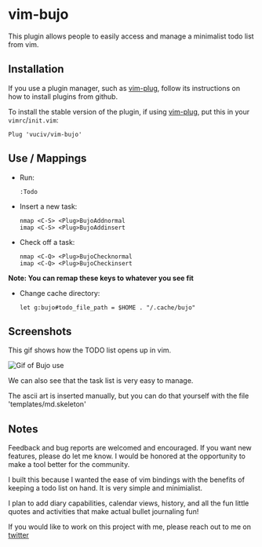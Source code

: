 # vim-bujo

This plugin allows people to easily access and manage a minimalist todo list from vim.


## Installation

If you use a plugin manager, such as [vim-plug], follow its instructions on how to install plugins from github.

To install the stable version of the plugin, if using [vim-plug], put this in your `vimrc`/`init.vim`:

```
Plug 'vuciv/vim-bujo'
```



## Use / Mappings

* Run:
  ```
  :Todo
  ```
* Insert a new task:
  ```
  nmap <C-S> <Plug>BujoAddnormal
  imap <C-S> <Plug>BujoAddinsert
  ```
* Check off a task:
  ```
  nmap <C-Q> <Plug>BujoChecknormal
  imap <C-Q> <Plug>BujoCheckinsert
  ```
**Note: You can remap these keys to whatever you see fit**
  
* Change cache directory:
  ```
  let g:bujo#todo_file_path = $HOME . "/.cache/bujo"
  ```



## Screenshots

This gif shows how the TODO list opens up in vim.

![Gif of Bujo use](https://raw.githubusercontent.com/jfonseca8/vim-bujo/master/screenshots/bujo.gif)

We can also see that the task list is very easy to manage.

The ascii art is inserted manually, but you can do that yourself with the file 'templates/md.skeleton'


## Notes

Feedback and bug reports are welcomed and encouraged.
If you want new features, please do let me know. I
would be honored at the opportunity to make a tool
better for the community.

I built this because I wanted the ease of vim bindings
with the benefits of keeping a todo list on hand. It is
very simple and minimialist. 

I plan to add diary capabilities, calendar views, history,
and all the fun little quotes and activities that make actual
bullet journaling fun!

If you would like to work on this project with me, please
reach out to me on [twitter]


[twitter]: https://twitter.com/FonsecaJersey
[vim-plug]: https://github.com/junegunn/vim-plug
